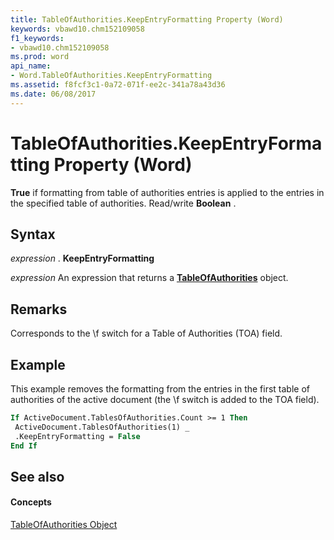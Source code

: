 ```yaml
---
title: TableOfAuthorities.KeepEntryFormatting Property (Word)
keywords: vbawd10.chm152109058
f1_keywords:
- vbawd10.chm152109058
ms.prod: word
api_name:
- Word.TableOfAuthorities.KeepEntryFormatting
ms.assetid: f8fcf3c1-0a72-071f-ee2c-341a78a43d36
ms.date: 06/08/2017
---
```



# TableOfAuthorities.KeepEntryFormatting Property (Word)

 **True** if formatting from table of authorities entries is applied to the entries in the specified table of authorities. Read/write **Boolean** .


## Syntax

 _expression_ . **KeepEntryFormatting**

 _expression_ An expression that returns a **[TableOfAuthorities](Word.TableOfAuthorities.md)** object.


## Remarks

Corresponds to the \f switch for a Table of Authorities (TOA) field.


## Example

This example removes the formatting from the entries in the first table of authorities of the active document (the \f switch is added to the TOA field).


```vb
If ActiveDocument.TablesOfAuthorities.Count >= 1 Then 
 ActiveDocument.TablesOfAuthorities(1) _ 
 .KeepEntryFormatting = False 
End If
```


## See also


#### Concepts


[TableOfAuthorities Object](Word.TableOfAuthorities.md)

